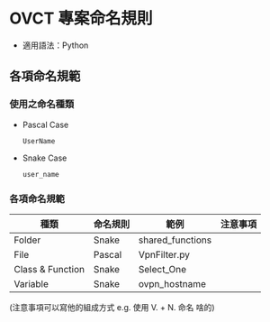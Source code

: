 # OVCT 專案命名規則

* 適用語法：Python

## 各項命名規範
### 使用之命名種類
* Pascal Case
  ```
  UserName
  ```
* Snake Case
  ```
  user_name
  ```
### 各項命名規範
  |種類      						|命名規則  |範例 |注意事項|
  |-------------------------------|---------|-----|-------|
  |Folder  			    	|Snake    |shared_functions |  |
  |File  		  	   		|Pascal   |VpnFilter.py     |  |
  |Class & Function  	|Snake    |Select_One       |  |
  |Variable 		 	   	|Snake    |ovpn_hostname    |  |

(注意事項可以寫他的組成方式 e.g. 使用 V. + N. 命名 啥的)
